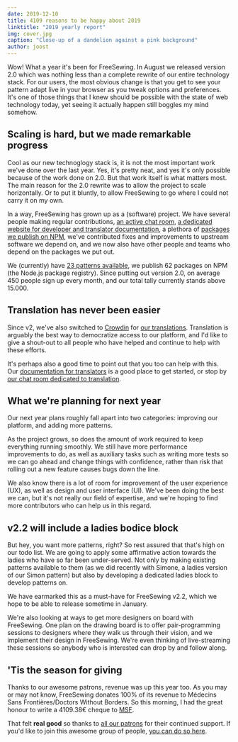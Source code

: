 ```yaml
---
date: 2019-12-10
title: 4109 reasons to be happy about 2019
linktitle: "2019 yearly report"
img: cover.jpg
caption: "Close-up of a dandelion against a pink background"
author: joost
---
```


Wow! What a year it's been for FreeSewing. In August we released version 2.0 which was nothing less than a complete rewrite of our entire technology stack. For our users, the most obvious change is that you get to see your pattern adapt live in your browser as you tweak options and preferences. It's one of those things that I knew should be possible with the state of web technology today, yet seeing it actually happen still boggles my mind somehow.

## Scaling is hard, but we made remarkable progress

Cool as our new technoglogy stack is, it is not the most important work we've done over the last year. Yes, it's pretty neat, and yes it's only possible because of the work done on 2.0. But that work itself is what matters most. The main reason for the 2.0 rewrite was to allow the project to scale horizontally. Or to put it bluntly, to allow FreeSewing to go where I could not carry it on my own.

In a way, FreeSewing has grown up as a (software) project. We have several people making regular contributions, [an active chat room](https://gitter.im/freesewing/chat), [a dedicated website for developer and translator documentation](https://freesewing.dev), a plethora of [packages we publish on NPM](https://www.npmjs.com/search?q=keywords:freesewing), we've contributed fixes and improvements to upstream software we depend on, and we now also have other people and teams who depend on the packages we put out.

We (currently) have [23 patterns available](/patterns/), we publish 62 packages on NPM (the Node.js package registry). Since putting out version 2.0, on average 450 people sign up every month, and our total tally currently stands above 15.000.

## Translation has never been easier

Since v2, we've also switched to [Crowdin](https://crowdin.com) for [our translations](https://freesewing.dev/guides/translator/). Translation is arguably the best way to democratize access to our platform, and I'd like to give a shout-out to all people who have helped and continue to help with these efforts.

It's perhaps also a good time to point out that you too can help with this. Our [documentation for translators](https://freesewing.dev/guides/translator/) is a good place to get started, or stop by [our chat room dedicated to translation](https://gitter.im/freesewing/translation).

## What we're planning for next year

Our next year plans roughly fall apart into two categories: improving our platform, and adding more patterns.

As the project grows, so does the amount of work required to keep everything running smoothly. We still have more performance improvements to do, as well as auxiliary tasks such as writing more tests so we can go ahead and change things with confidence, rather than risk that rolling out a new feature causes bugs down the line.

We also know there is a lot of room for improvement of the user experience (UX), as well as design and user interface (UI). We've been doing the best we can, but it's not really our field of expertise, and we're hoping to find more contributors who can help us in this regard.

## v2.2 will include a ladies bodice block

But hey, you want more patterns, right? So rest assured that that's high on our todo list. We are going to apply some affirmative action towards the ladies who have so far been under-served. Not only by making existing patterns available to them (as we did recently with Simone, a ladies version of our Simon pattern) but also by developing a dedicated ladies block to develop patterns on.

We have earmarked this as a must-have for FreeSewing v2.2, which we hope to be able to release sometime in January.

We're also looking at ways to get more designers on board with FreeSewing. One plan on the drawing board is to offer pair-programming sessions to designers where they walk us through their vision, and we implement their design in FreeSewing. We're even thinking of live-streaming these sessions so anybody who is interested can drop by and follow along.

## 'Tis the season for giving

Thanks to our awesome patrons, revenue was up this year too. As you may or may not know, FreeSewing donates 100% of its revenue to Médecins Sans Frontières/Doctors Without Borders. So this morning, I had the great honour to write a 4109.38€ cheque to [MSF](https://www.msf.org/).

That felt **real good** so thanks to [all our patrons](/patrons) for their continued support. If you'd like to join this awesome group of people, [you can do so here](/patrons/join).


